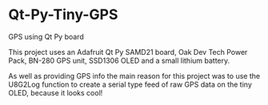 # Qt-Py-Tiny-GPS
GPS using Qt Py board

This project uses an Adafruit Qt Py SAMD21 board, Oak Dev Tech Power Pack, BN-280 GPS unit, SSD1306 OLED and a small lithium battery.

As well as providing GPS info the main reason for this project was to use the U8G2Log function to create a serial type feed of raw GPS data on the tiny OLED, because it looks cool!

